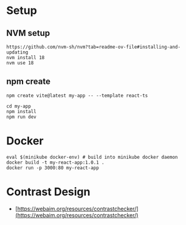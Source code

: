 # Setup
## NVM setup
```
https://github.com/nvm-sh/nvm?tab=readme-ov-file#installing-and-updating
nvm install 18
nvm use 18
```

## npm create 
```
npm create vite@latest my-app -- --template react-ts

cd my-app
npm install
npm run dev
```

# Docker
```
eval $(minikube docker-env) # build into minikube docker daemon
docker build -t my-react-app:1.0.1 .
docker run -p 3000:80 my-react-app
```

# Contrast Design
* [https://webaim.org/resources/contrastchecker/](https://webaim.org/resources/contrastchecker/)
